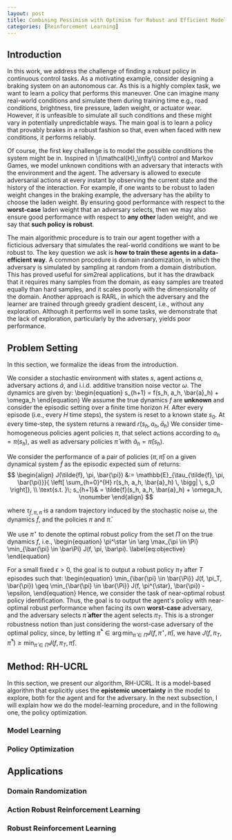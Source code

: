 ```yaml
---
layout: post
title: Combining Pessimism with Optimism for Robust and Efficient Model-Based Deep Reinforcement Learning
categories: [Reinforcement Learning]
---
```


## Introduction

In this work, we address the challenge of finding a robust policy in continuous control tasks.
As a motivating example, consider designing a braking system on an autonomous car. 
As this is a highly complex task, we want to learn a policy that performs this maneuver.
One can imagine many real-world conditions and simulate them during training time e.g., road conditions, brightness, tire pressure, laden weight, or actuator wear. 
However, it is unfeasible to simulate all such conditions and these might vary in potentially unpredictable ways. 
The main goal is to learn a policy that provably brakes in a robust fashion so that, even when faced with new conditions, it performs reliably.

Of course, the first key challenge is to model the possible conditions the system might be in. 
Inspired in \\(\mathcal{H}_\infty\\) control and Markov Games, we model unknown conditions with an adversary that interacts with the environment and the agent. 
The adversary is allowed to execute adversarial actions at every instant by observing the current state and the history of the interaction. For example, if one wants to be robust to laden weight changes in the braking example, the adversary has the ability to choose the laden weight. 
By ensuring good performance with respect to the **worst-case** laden weight that an adversary selects, then we may also ensure good performance with respect to **any other** laden weight, and we say that **such policy is robust**. 


The main algorithmic procedure is to train our agent together with a ficticious adversary that simulates the real-world conditions we want to be robust to.
The key question we ask is **how to train these agents in a data-efficient way**. 
A common procedure is domain randomization, in which the adversary is simulated by sampling at random from a domain distribution. This has proved useful for sim2real applications, but it has the drawback that it requires many samples from the domain, as easy samples are treated equally than hard samples, and it scales poorly with the dimensionality of the domain.
Another approach is RARL, in which the adversary and the learner are trained through greedy gradient descent, i.e., without any exploration. 
Although it performs well in some tasks, we demonstrate that the lack of exploration, particularly by the adversary, yields poor performance. 


## Problem Setting

In this section, we formalize the ideas from the introduction. 

We consider a stochastic environment with states $s$, agent actions $a$, adversary actions $\bar{a}$, and i.i.d. additive transition noise vector $\omega$. 
The dynamics are given by:
\begin{equation}
    s_{h+1} = f(s_h, a_h, \bar{a}_h) + \omega_h
\end{equation}
We assume the true dynamics $f$ are **unknown** and consider the episodic setting over a finite time horizon $H$.
After every episode (i.e., every $H$ time steps), the system is reset to a known state $s_0$.
At every time-step, the system returns a reward $r(s_h, a_h, \bar{a}_h)$
We consider time-homogeneous policies agent policies $\pi$, that select actions according to $a_h = \pi(s_h)$, as well as
adversary policies $\bar{\pi}$ with $\bar{a}_h = \bar{\pi}(s_h)$.



We consider the performance of a pair of policies $(\pi, \bar{\pi})$ on a given dynamical system $\tilde{f}$ as the episodic expected sum of returns:
 $$
 \begin{align}
    J(\tilde{f}, \pi, \bar{\pi}) &:= \mathbb{E}_{\tau_{\tilde{f}, \pi, \bar{\pi}}}{ \left[ \sum_{h=0}^{H} r(s_h, a_h, \bar{a}_h) \, \bigg| \, s_0 \right]}, \\
    \text{s.t. }\;  s_{h+1}& = \tilde{f}(s_h,  a_h, \bar{a}_h) + \omega_h, \nonumber
\end{align}
$$

where $\tau_{\tilde{f},\pi,\bar{\pi}}$ is a random trajectory induced by the stochastic noise $\omega$, the dynamics $\tilde{f}$, and the policies $\pi$ and $\bar{\pi}$. 


We use $\pi^{\star}$ to denote the optimal robust policy from the set $\Pi$ on the true dynamics $f$, i.e.,
\begin{equation}
    \pi^\star \in \arg \max_{\pi \in \Pi} \min_{\bar{\pi} \in \bar\Pi} J(f, \pi, \bar\pi). \label{eq:objective}
\end{equation}

For a small fixed $\epsilon>0$, the goal is to output a robust policy $\pi_{T}$ after $T$ episodes such that:
\begin{equation}
    \min_{\bar{\pi} \in \bar{\Pi}} J(f, \pi_T, \bar{\pi}) \geq \min_{\bar{\pi} \in \bar{\Pi}} J(f, \pi^{\star}, \bar{\pi}) - \epsilon,
\end{equation}
Hence, we consider the task of near-optimal robust policy identification. Thus, the goal is to output the agent's policy with near-optimal robust performance when facing its own **worst-case** adversary, and the adversary selects $\bar{\pi}$ **after** the agent selects $\pi_T$. 
This is a stronger robustness notion than just considering the worst-case adversary of the optimal policy, since, by letting $\bar{\pi}^* \in  \arg \min_{\bar{\pi} \in \bar\Pi} J(f, \pi^{\star}, \bar\pi)$, we have $J(f, \pi_T, \bar\pi^*) \geq \min_{\bar\pi \in \bar\Pi} J(f, \pi_T, \bar\pi)$.

## Method: RH-UCRL

In this section, we present our algorithm, RH-UCRL. It is a model-based algorithm that explicitly uses the **epistemic uncertainty** in the model to explore, both for the agent and for the adversary. 
In the next subsection, I will explain how we do the model-learning procedure, and in the following one, the policy optimization. 

### Model Learning

### Policy Optimization


## Applications
### Domain Randomization

### Action Robust Reinforcement Learning

### Robust Reinforcement Learning